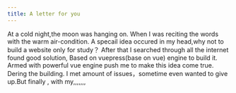 ```yaml
---
title: A letter for you
---
```

At a cold night,the moon was hanging on. When I was reciting the words with the warm air-condition. A specail idea occured in my head,why not to build a website only for study？
After that I searched through all the internet found  good solution, Based on vuepress(base on vue) engine to build it. Armed with powerful vue engine push me to make this idea come true.
Dering the building. I met amount of issues，sometime even wanted to give up.But finally , with my,,,,,,, 